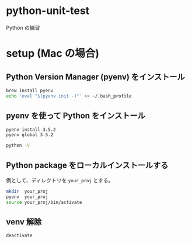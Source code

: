 # python-unit-test
Python の練習

# setup (Mac の場合)
## Python Version Manager (pyenv) をインストール
```bash
brew install pyenv
echo 'eval "$(pyenv init -)"' >> ~/.bash_profile
```

## pyenv を使って Python をインストール
```bash
pyenv install 3.5.2
pyenv global 3.5.2

python -V
```

## Python package をローカルインストールする
例として、ディレクトリを `your_proj` とする。

```bash
mkdir  your_proj
pyenv  your_proj
source your_proj/bin/activate
```

## venv 解除
```bash
deactivate
```

